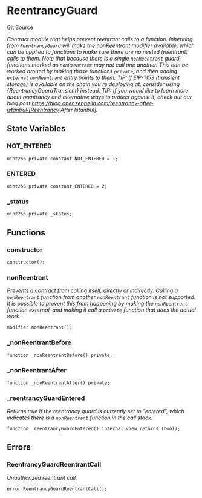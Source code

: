 # ReentrancyGuard
[Git Source](https://github.com//Team3dVidyaGames/Contracts/blob/979b23aadc6ba57e24bde02cea0a160d5543b450/src/contracts/flattened/flattened_TCGInventory.sol)

*Contract module that helps prevent reentrant calls to a function.
Inheriting from `ReentrancyGuard` will make the [nonReentrant](/src/contracts/flattened/flattened_TCGInventory.sol/abstract.ReentrancyGuard.md#nonreentrant) modifier
available, which can be applied to functions to make sure there are no nested
(reentrant) calls to them.
Note that because there is a single `nonReentrant` guard, functions marked as
`nonReentrant` may not call one another. This can be worked around by making
those functions `private`, and then adding `external` `nonReentrant` entry
points to them.
TIP: If EIP-1153 (transient storage) is available on the chain you're deploying at,
consider using {ReentrancyGuardTransient} instead.
TIP: If you would like to learn more about reentrancy and alternative ways
to protect against it, check out our blog post
https://blog.openzeppelin.com/reentrancy-after-istanbul/[Reentrancy After Istanbul].*


## State Variables
### NOT_ENTERED

```solidity
uint256 private constant NOT_ENTERED = 1;
```


### ENTERED

```solidity
uint256 private constant ENTERED = 2;
```


### _status

```solidity
uint256 private _status;
```


## Functions
### constructor


```solidity
constructor();
```

### nonReentrant

*Prevents a contract from calling itself, directly or indirectly.
Calling a `nonReentrant` function from another `nonReentrant`
function is not supported. It is possible to prevent this from happening
by making the `nonReentrant` function external, and making it call a
`private` function that does the actual work.*


```solidity
modifier nonReentrant();
```

### _nonReentrantBefore


```solidity
function _nonReentrantBefore() private;
```

### _nonReentrantAfter


```solidity
function _nonReentrantAfter() private;
```

### _reentrancyGuardEntered

*Returns true if the reentrancy guard is currently set to "entered", which indicates there is a
`nonReentrant` function in the call stack.*


```solidity
function _reentrancyGuardEntered() internal view returns (bool);
```

## Errors
### ReentrancyGuardReentrantCall
*Unauthorized reentrant call.*


```solidity
error ReentrancyGuardReentrantCall();
```


